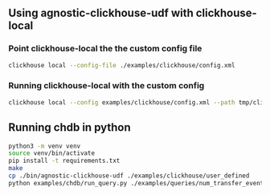 ## Using agnostic-clickhouse-udf with clickhouse-local

### Point clickhouse-local the the custom config file

```sh
clickhouse local --config-file ./examples/clickhouse/config.xml
```

### Running clickhouse-local with the custom config

```sh
clickhouse local --config examples/clickhouse/config.xml --path tmp/clickhouse
```

## Running chdb in python 

```sh
python3 -m venv venv
source venv/bin/activate
pip install -t requirements.txt
make
cp ./bin/agnostic-clickhouse-udf ./examples/clickhouse/user_defined
python examples/chdb/run_query.py ./examples/queries/num_transfer_event.sql
```